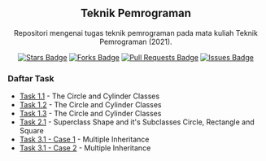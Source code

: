 <h2 align="center">Teknik Pemrograman</h2>
<p align="center">Repositori mengenai tugas teknik pemrograman pada mata kuliah Teknik Pemrograman (2021).</p>
<div align="center">
  <a href="https://github.com/Zlarex/Core-Java-Listing/stargazers"><img src="https://img.shields.io/github/stars/Zlarex/tekpro" alt="Stars Badge"/></a>
  <a href="https://github.com/Zlarex/Core-Java-Listing/network/members"><img src="https://img.shields.io/github/forks/Zlarex/tekpro" alt="Forks Badge"/></a>
  <a href="https://github.com/Zlarex/Core-Java-Listing/pulls"><img src="https://img.shields.io/github/issues-pr/Zlarex/tekpro" alt="Pull Requests Badge"/></a>
  <a href="https://github.com/Zlarex/Core-Java-Listing/issues"><img src="https://img.shields.io/github/issues/Zlarex/tekpro" alt="Issues Badge"/></a>
</div>

### Daftar Task
- [Task 1.1](https://github.com/Zlarex/tekpro/tree/w6/src/task1_1) - The Circle and Cylinder Classes
- [Task 1.2](https://github.com/Zlarex/tekpro/tree/w6/src/task1_2) - The Circle and Cylinder Classes
- [Task 1.3](https://github.com/Zlarex/tekpro/tree/w6/src/task1_3) - The Circle and Cylinder Classes
- [Task 2.1](https://github.com/Zlarex/tekpro/tree/w6/src/task2_1) -  Superclass Shape and it's Subclasses Circle, Rectangle and Square
- [Task 3.1 - Case 1](https://github.com/Zlarex/tekpro/tree/w6/src/task3_1) - Multiple Inheritance
- [Task 3.1 - Case 2](https://github.com/Zlarex/tekpro/tree/w6/src/task3_1_interface) - Multiple Inheritance

